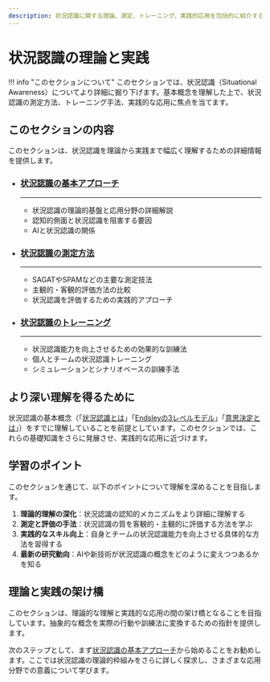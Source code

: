 ```yaml
---
description: 状況認識に関する理論、測定、トレーニング、実践的応用を包括的に紹介するガイドセクションです。
---
```

# 状況認識の理論と実践

!!! info "このセクションについて"
    このセクションでは、状況認識（Situational Awareness）についてより詳細に掘り下げます。基本概念を理解した上で、状況認識の測定方法、トレーニング手法、実践的な応用に焦点を当てます。

## このセクションの内容

このセクションは、状況認識を理論から実践まで幅広く理解するための詳細情報を提供します。

<div class="grid cards" markdown>

- ### [状況認識の基本アプローチ](./sa-guide)

    ---

    - 状況認識の理論的基盤と応用分野の詳細解説
    - 認知的側面と状況認識を阻害する要因
    - AIと状況認識の関係

- ### [状況認識の測定方法](./measuring-sa)
    
    ---
    
    - SAGATやSPAMなどの主要な測定技法
    - 主観的・客観的評価方法の比較
    - 状況認識を評価するための実践的アプローチ

- ### [状況認識のトレーニング](./training-sa)
    
    ---
    
    - 状況認識能力を向上させるための効果的な訓練法
    - 個人とチームの状況認識トレーニング
    - シミュレーションとシナリオベースの訓練手法

</div>

## より深い理解を得るために

状況認識の基本概念（「[状況認識とは](../basics/what-is-sa)」「[Endsleyの3レベルモデル](../basics/endsley-model)」「[意思決定とは](../basics/decision-making)」）をすでに理解していることを前提としています。このセクションでは、これらの基礎知識をさらに発展させ、実践的な応用に近づけます。

## 学習のポイント

このセクションを通じて、以下のポイントについて理解を深めることを目指します。

1. **理論的理解の深化**：状況認識の認知的メカニズムをより詳細に理解する
2. **測定と評価の手法**：状況認識の質を客観的・主観的に評価する方法を学ぶ
3. **実践的なスキル向上**：自身とチームの状況認識能力を向上させる具体的な方法を習得する
4. **最新の研究動向**：AIや新技術が状況認識の概念をどのように変えつつあるかを知る

## 理論と実践の架け橋

このセクションは、理論的な理解と実践的な応用の間の架け橋となることを目指しています。抽象的な概念を実際の行動や訓練法に変換するための指針を提供します。
<!-- 
![状況認識の理論から実践へ](../assets/images/theory-to-practice) -->

次のステップとして、まず[状況認識の基本アプローチ](./sa-guide)から始めることをお勧めします。ここでは状況認識の理論的枠組みをさらに詳しく探求し、さまざまな応用分野での意義について学びます。